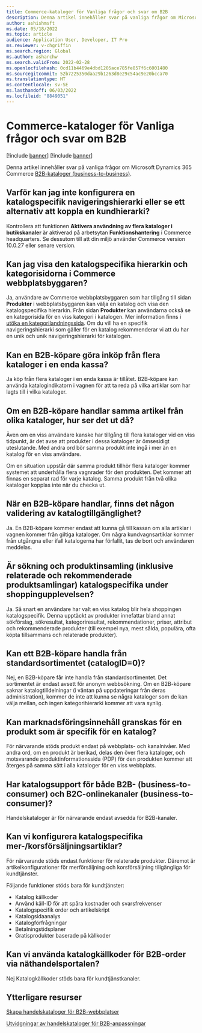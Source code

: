 ```yaml
---
title: Commerce-kataloger för Vanliga frågor och svar om B2B
description: Denna artikel innehåller svar på vanliga frågor om Microsoft Dynamics 365 Commerce-kataloger.
author: ashishmsft
ms.date: 05/18/2022
ms.topic: article
audience: Application User, Developer, IT Pro
ms.reviewer: v-chgriffin
ms.search.region: Global
ms.author: asharchw
ms.search.validFrom: 2022-02-28
ms.openlocfilehash: 0cd11b4469e4dbd1205ace785fe857f6c6001480
ms.sourcegitcommit: 52b7225350daa29b1263d8e29c54ac9e20bcca70
ms.translationtype: HT
ms.contentlocale: sv-SE
ms.lasthandoff: 06/03/2022
ms.locfileid: "8849051"
---
```

# <a name="commerce-catalogs-for-b2b-faq"></a>Commerce-kataloger för Vanliga frågor och svar om B2B

[!include [banner](includes/banner.md)]
[!include [banner](includes/preview-banner.md)]

Denna artikel innehåller svar på vanliga frågor om Microsoft Dynamics 365 Commerce [B2B-kataloger (business-to-business)](catalogs-b2b-sites.md).

## <a name="why-cant-i-configure-a-catalog-specific-navigation-hierarchy-or-see-an-option-to-associate-a-customer-hierarchy"></a>Varför kan jag inte konfigurera en katalogspecifik navigeringshierarki eller se ett alternativ att koppla en kundhierarki?

Kontrollera att funktionen **Aktivera användning av flera kataloger i butikskanaler** är aktiverad på arbetsytan **Funktionshantering** i Commerce headquarters. Se dessutom till att din miljö använder Commerce version 10.0.27 eller senare version.

## <a name="can-i-view-the-catalog-specific-hierarchy-and-enrich-category-pages-in-commerce-site-builder"></a>Kan jag visa den katalogspecifika hierarkin och kategorisidorna i Commerce webbplatsbyggaren?

Ja, användare av Commerce webbplatsbyggaren som har tillgång till sidan **Produkter** i webbplatsbyggaren kan välja en katalog och visa den katalogspecifika hierarkin. Från sidan **Produkter** kan användarna också se en kategorisida för en viss kategori i katalogen. Mer information finns i [utöka en kategorilandningssida](enrich-category-page.md). Om du vill ha en specifik navigeringshierarki som gäller för en katalog rekommenderar vi att du har en unik och unik navigeringshierarki för katalogen.

## <a name="can-a-b2b-shopper-purchase-from-multiple-catalogs-in-a-single-checkout"></a>Kan en B2B-köpare göra inköp från flera kataloger i en enda kassa?

Ja köp från flera kataloger i en enda kassa är tillåtet. B2B-köpare kan använda katalogindikatorn i vagnen för att ta reda på vilka artiklar som har lagts till i vilka kataloger.

## <a name="if-a-b2b-shopper-purchases-the-same-item-from-different-catalogs-what-is-the-expected-behavior"></a>Om en B2B-köpare handlar samma artikel från olika kataloger, hur ser det ut då?

Även om en viss användare kanske har tillgång till flera kataloger vid en viss tidpunkt, är det avse att produkter i dessa kataloger är ömsesidigt uteslutande. Med andra ord bör samma produkt inte ingå i mer än en katalog för en viss användare.

Om en situation uppstår där samma produkt tillhör flera kataloger kommer systemet att underhålla flera vagnrader för den produkten. Det kommer att finnas en separat rad för varje katalog. Samma produkt från två olika kataloger kopplas inte när du checka ut.

## <a name="when-a-b2b-shopper-is-shopping-is-there-any-validation-for-catalog-availability"></a>När en B2B-köpare handlar, finns det någon validering av katalogtillgänglighet?

Ja. En B2B-köpare kommer endast att kunna gå till kassan om alla artiklar i vagnen kommer från giltiga kataloger. Om några kundvagnsartiklar kommer från utgångna eller ifall katalogerna har förfallit, tas de bort och användaren meddelas.

## <a name="during-the-shopping-experience-are-search-and-product-discovery-including-related-and-recommended-product-collections-catalog-specific"></a>Är sökning och produktinsamling (inklusive relaterade och rekommenderade produktsamlingar) katalogspecifika under shoppingupplevelsen?

Ja. Så snart en användare har valt en viss katalog blir hela shoppingen katalogspecifik. Denna upptäckt av produkter innefattar bland annat sökförslag, sökresultat, kategoriresultat, rekommendationer, priser, attribut och rekommenderade produkter (till exempel nya, mest sålda, populära, ofta köpta tillsammans och relaterade produkter).

## <a name="can-a-b2b-shopper-purchase-from-the-default-assortment-catalogid0"></a>Kan ett B2B-köpare handla från standardsortimentet (catalogID=0)?

Nej, en B2B-köpare får inte handla från standardsortimentet. Det sortimentet är endast avsett för anonym webbsökning. Om en B2B-köpare saknar katalogtilldelningar (i väntan på uppdateringar från deras administration), kommer de inte att kunna se några kataloger som de kan välja mellan, och ingen kategorihierarki kommer att vara synlig.

## <a name="can-marketing-content-be-curated-for-a-product-that-is-specific-to-a-catalog"></a>Kan marknadsföringsinnehåll granskas för en produkt som är specifik för en katalog?

För närvarande stöds produkt endast på webbplats- och kanalnivåer. Med andra ord, om en produkt är berikad, delas den över flera kataloger, och motsvarande produktinformationssida (PDP) för den produkten kommer att återges på samma sätt i alla kataloger för en viss webbplats.

## <a name="is-catalog-support-available-for-both-b2b-and-business-to-consumer-b2c-online-channels"></a>Har katalogsupport för både B2B- (business-to-consumer) och B2C-onlinekanaler (business-to-consumer)?

Handelskataloger är för närvarande endast avsedda för B2B-kanaler.

## <a name="can-we-set-up-catalog-specific-upsellcross-sell-items"></a>Kan vi konfigurera katalogspecifika mer-/korsförsäljningsartiklar?

För närvarande stöds endast funktioner för relaterade produkter. Däremot är artikelkonfigurationer för merförsäljning och korsförsäljning tillgängliga för kundtjänster.

Följande funktioner stöds bara för kundtjänster:

- Katalog källkoder
- Använd käll-ID för att spåra kostnader och svarsfrekvenser
- Katalogspecifik order och artikelskript
- Katalogsidaanalys
- Katalogförfrågningar
- Betalningstidsplaner
- Gratisprodukter baserade på källkoder

## <a name="can-we-use-catalog-source-codes-for-b2b-orders-through-the-e-commerce-portal"></a>Kan vi använda katalogkällkoder för B2B-order via näthandelsportalen?

Nej Katalogkällkoder stöds bara för kundtjänstkanaler.

## <a name="additional-resources"></a>Ytterligare resurser

[Skapa handelskataloger för B2B-webbplatser](catalogs-b2b-sites.md)

[Utvidgningar av handelskataloger för B2B-anpassningar](catalogs-b2b-sites-dev.md)
